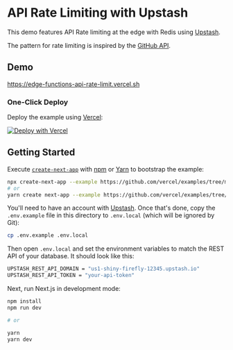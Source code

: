 # API Rate Limiting with Upstash

This demo features API Rate limiting at the edge with Redis using [Upstash](https://upstash.com/).

The pattern for rate limiting is inspired by the [GitHub API](https://docs.github.com/en/rest/overview/resources-in-the-rest-api#rate-limiting).

## Demo

https://edge-functions-api-rate-limit.vercel.sh

### One-Click Deploy

Deploy the example using [Vercel](https://vercel.com?utm_source=github&utm_medium=readme):

[![Deploy with Vercel](https://vercel.com/button)](https://vercel.com/new/clone?repository-url=https://github.com/vercel/examples/tree/main/edge-functions/api-rate-limit&env=UPSTASH_REST_API_DOMAIN,UPSTASH_REST_API_TOKEN&project-name=api-rate-limit&repo-name=api-rate-limit)

## Getting Started

Execute [`create-next-app`](https://github.com/vercel/next.js/tree/canary/packages/create-next-app) with [npm](https://docs.npmjs.com/cli/init) or [Yarn](https://yarnpkg.com/lang/en/docs/cli/create/) to bootstrap the example:

```bash
npx create-next-app --example https://github.com/vercel/examples/tree/main/edge-functions/api-rate-limit api-rate-limit
# or
yarn create next-app --example https://github.com/vercel/examples/tree/main/edge-functions/api-rate-limit api-rate-limit
```

You'll need to have an account with [Upstash](https://upstash.com/). Once that's done, copy the `.env.example` file in this directory to `.env.local` (which will be ignored by Git):

```bash
cp .env.example .env.local
```

Then open `.env.local` and set the environment variables to match the REST API of your database. It should look like this:

```bash
UPSTASH_REST_API_DOMAIN = "us1-shiny-firefly-12345.upstash.io"
UPSTASH_REST_API_TOKEN = "your-api-token"
```

Next, run Next.js in development mode:

```bash
npm install
npm run dev

# or

yarn
yarn dev
```
